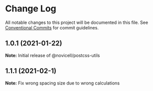 # Change Log

All notable changes to this project will be documented in this file.
See [Conventional Commits](https://conventionalcommits.org) for commit guidelines.

## 1.0.1 (2021-01-22)

**Note:** Initial release of @novicell/postcss-utils
## 1.1.1 (2021-02-1)

**Note:** Fix wrong spacing size due to wrong calculations
